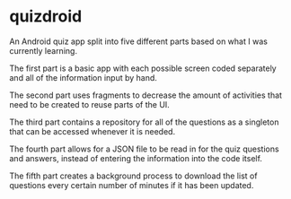 # quizdroid
An Android quiz app split into five different parts based on what I was currently learning.

The first part is a basic app with each possible screen coded separately and all of the information input by hand.

The second part uses fragments to decrease the amount of activities that need to be created to reuse parts of the UI.

The third part contains a repository for all of the questions as a singleton that can be accessed whenever it is needed.

The fourth part allows for a JSON file to be read in for the quiz questions and answers, instead of entering the information into the code itself.

The fifth part creates a background process to download the list of questions every certain number of minutes if it has been updated.
